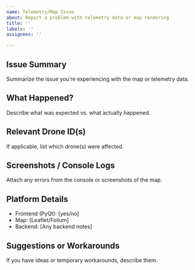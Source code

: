 ```yaml
---
name: Telemetry/Map Issue
about: Report a problem with telemetry data or map rendering
title: ''
labels: ''
assignees: ''

---
```


## Issue Summary
Summarize the issue you’re experiencing with the map or telemetry data.

## What Happened?
Describe what was expected vs. what actually happened.

## Relevant Drone ID(s)
If applicable, list which drone(s) were affected.

## Screenshots / Console Logs
Attach any errors from the console or screenshots of the map.

## Platform Details
- Frontend (PyQt): [yes/no]
- Map: [Leaflet/Folium]
- Backend: [Any backend notes]

## Suggestions or Workarounds
If you have ideas or temporary workarounds, describe them.
